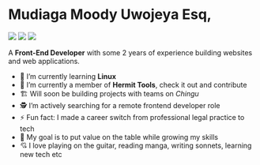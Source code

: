 # Mudiaga Moody Uwojeya Esq,
[![](https://img.shields.io/badge/Twitter-%40moodymudiaga-9cf?style=plastic&logo=twitter&labelColor=lightgrey&logoWidth=20)](https://twitter.com/MoodyMudiaga)
[![](https://img.shields.io/badge/LinkedIn-Mudiaga%20Moody%20Uwojeya-blue?style=plastic&logo=linkedin&labelColor=lightgrey&logoWidth=20)](https://www.linkedin.com/in/mudiaga-moody-uwojeya)
[![](https://img.shields.io/badge/Gmail-mudiagauwojeya@gmail.com-critical?style=plastic&logo=gmail&labelColor=lightgrey&logoWidth=20)](mailto:moody.mudiaga@gmail.com)


A **Front-End Developer** with some 2 years of experience building websites and web applications. 


- 🌱 I’m currently learning **Linux**
- 👯 I’m currently a member of **Hermit Tools**, check it out and contribute
- 🏗️ Will soon be building projects with teams on _Chingu_
- 🕵️ I’m actively searching for a remote frontend developer role
- ⚡ Fun fact: I made a career switch from professional legal practice to tech
- 🎯 My goal is to put value on the table while growing my skills
- 💘 I love playing on the guitar, reading manga, writing sonnets, learning new tech etc


<!--
**moody2times/moody2times** is a ✨ _special_ ✨ repository because its `README.md` (this file) appears on your GitHub profile.
-->
